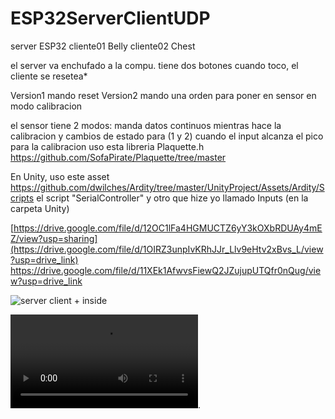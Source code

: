 # ESP32ServerClientUDP
server ESP32 
cliente01 Belly
cliente02 Chest

el server va enchufado a la compu. tiene dos botones
cuando toco, el cliente se resetea*

Version1 mando reset 
Version2 mando una orden para poner en sensor en modo calibracion

el sensor tiene 2 modos: manda datos continuos mientras hace la calibracion y cambios de estado para (1 y 2) cuando el input alcanza el pico
para la calibracion uso esta libreria Plaquette.h
https://github.com/SofaPirate/Plaquette/tree/master

En Unity, uso este asset https://github.com/dwilches/Ardity/tree/master/UnityProject/Assets/Ardity/Scripts
el script "SerialController"
y otro que hize yo llamado Inputs (en la carpeta Unity)

[https://drive.google.com/file/d/12OC1lFa4HGMUCTZ6yY3kOXbRDUAy4mEZ/view?usp=sharing](https://drive.google.com/file/d/1OIRZ3unpIvKRhJJr_Llv9eHtv2xBvs_L/view?usp=drive_link)
https://drive.google.com/file/d/11XEk1AfwvsFiewQ2JZujupUTQfr0nQug/view?usp=drive_link


![server client + inside](https://user-images.githubusercontent.com/41321821/205462976-2d1d24ca-24ab-4deb-bcf2-380d6776a7ac.jpg)

![sensorv4](https://media.giphy.com/media/v1.Y2lkPTc5MGI3NjExMG91Z2Z0Y2N1cHYxZG03b3Zsajh4b3VkeDFmc3R2NzFwa3J6OHM1eiZlcD12MV9pbnRlcm5hbF9naWZfYnlfaWQmY3Q9Zw/hp0cSpJAWCZ881lewp/giphy.mp4).

